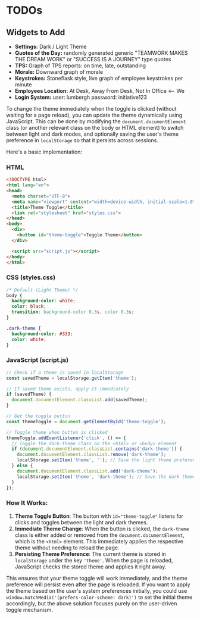 # TODOs

## Widgets to Add

  - **Settings:** Dark / Light Theme
  - **Quotes of the Day:** randomly generated generic "TEAMWORK MAKES THE DREAM WORK" or "SUCCESS IS A JOURNEY" type quotes
  - **TPS:** Graph of TPS reports: on time, late, outstanding
  - **Morale:** Downward graph of morale
  - **Keystrokes:** Stoneflask style, live graph of employee keystrokes per minute
  - **Employees Location:** At Desk, Away From Desk, Not In Office <-- We
  - **Login System:** user: lumbergh password: initiative123



To change the theme immediately when the toggle is clicked (without waiting for a page reload), you can update the theme dynamically using JavaScript. This can be done by modifying the `document.documentElement` class (or another relevant class on the body or HTML element) to switch between light and dark modes, and optionally saving the user's theme preference in `localStorage` so that it persists across sessions.

Here's a basic implementation:

### HTML

```html
<!DOCTYPE html>
<html lang="en">
<head>
  <meta charset="UTF-8">
  <meta name="viewport" content="width=device-width, initial-scale=1.0">
  <title>Theme Toggle</title>
  <link rel="stylesheet" href="styles.css">
</head>
<body>
  <div>
    <button id="theme-toggle">Toggle Theme</button>
  </div>

  <script src="script.js"></script>
</body>
</html>
```

### CSS (styles.css)

```css
/* Default (Light Theme) */
body {
  background-color: white;
  color: black;
  transition: background-color 0.3s, color 0.3s;
}

.dark-theme {
  background-color: #333;
  color: white;
}
```

### JavaScript (script.js)

```javascript
// Check if a theme is saved in localStorage
const savedTheme = localStorage.getItem('theme');

// If saved theme exists, apply it immediately
if (savedTheme) {
  document.documentElement.classList.add(savedTheme);
}

// Get the toggle button
const themeToggle = document.getElementById('theme-toggle');

// Toggle theme when button is clicked
themeToggle.addEventListener('click', () => {
  // Toggle the dark-theme class on the <html> or <body> element
  if (document.documentElement.classList.contains('dark-theme')) {
    document.documentElement.classList.remove('dark-theme');
    localStorage.setItem('theme', ''); // Save the light theme preference
  } else {
    document.documentElement.classList.add('dark-theme');
    localStorage.setItem('theme', 'dark-theme'); // Save the dark theme preference
  }
});
```

### How It Works:
1. **Theme Toggle Button**: The button with `id="theme-toggle"` listens for clicks and toggles between the light and dark themes.
2. **Immediate Theme Change**: When the button is clicked, the `dark-theme` class is either added or removed from the `document.documentElement`, which is the `<html>` element. This immediately applies the respective theme without needing to reload the page.
3. **Persisting Theme Preference**: The current theme is stored in `localStorage` under the key `'theme'`. When the page is reloaded, JavaScript checks the stored theme and applies it right away.

This ensures that your theme toggle will work immediately, and the theme preference will persist even after the page is reloaded. If you want to apply the theme based on the user's system preferences initially, you could use `window.matchMedia('(prefers-color-scheme: dark)')` to set the initial theme accordingly, but the above solution focuses purely on the user-driven toggle mechanism.